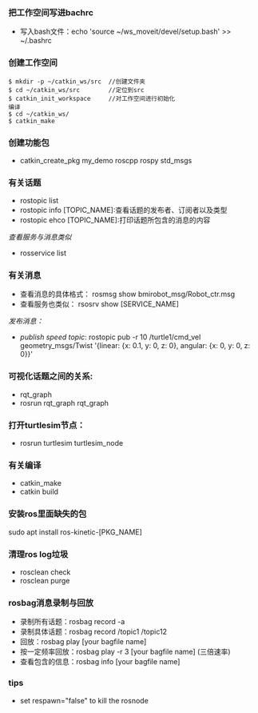 ### 把工作空间写进bachrc
- 写入bash文件：echo 'source ~/ws_moveit/devel/setup.bash' >> ~/.bashrc
### 创建工作空间
    $ mkdir -p ~/catkin_ws/src  //创建文件夹
    $ cd ~/catkin_ws/src        //定位到src
    $ catkin_init_workspace     //对工作空间进行初始化
    编译
    $ cd ~/catkin_ws/  
    $ catkin_make
### 创建功能包
- catkin_create_pkg my_demo roscpp rospy std_msgs

### 有关话题
- rostopic list
- rostopic info [TOPIC_NAME]:查看话题的发布者、订阅者以及类型
- rostopic ehco [TOPIC_NAME]:打印话题所包含的消息的内容

*查看服务与消息类似*
- rosservice list

### 有关消息
- 查看消息的具体格式：
rosmsg show bmirobot_msg/Robot_ctr.msg
- 查看服务也类似：
rsosrv show [SERVICE_NAME]

*发布消息：*
- *publish speed topic*:
rostopic pub -r 10 /turtle1/cmd_vel geometry_msgs/Twist '{linear: {x: 0.1, y: 0, z: 0}, angular: {x: 0, y: 0, z: 0}}'

### 可视化话题之间的关系:
- rqt_graph
- rosrun rqt_graph rqt_graph

### 打开turtlesim节点：
- rosrun turtlesim turtlesim_node

### 有关编译
- catkin_make
- catkin build

### 安装ros里面缺失的包
sudo apt install ros-kinetic-[PKG_NAME]

### 清理ros log垃圾
- rosclean check
- rosclean purge

### rosbag消息录制与回放
- 录制所有话题：rosbag record -a
- 录制具体话题：rosbag record /topic1 /topic12
- 回放：rosbag play [your bagfile name]
- 按一定频率回放：rosbag play -r 3 [your bagfile name] (三倍速率)
- 查看包含的信息：rosbag info [your bagfile name]

### tips
- set respawn="false" to kill the rosnode


